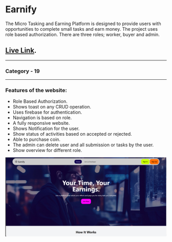# Earnify

The Micro Tasking and Earning Platform is designed to provide users with opportunities to complete small tasks and earn money. The project uses role based authorization. There are three roles; worker, buyer and admin.

## [Live Link](https://earnify-e4e0e.web.app/).

---

### Category - 19

---

### Features of the website:

- Role Based Authorization.
- Shows toast on any CRUD operation.
- Uses firebase for authentication.
- Navigation is based on role.
- A fully responsive website.
- Shows Notification for the user.
- Show status of activities based on accepted or rejected.
- Able to purchase coin.
- The admin can delete user and all submission or tasks by the user.
- Show overview for different role.

![Homepage](./public/homepage.PNG)
